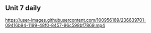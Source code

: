 ## Unit 7 daily


https://user-images.githubusercontent.com/100956169/236639701-09416b94-1199-48f0-8457-96c598bf7869.mp4

